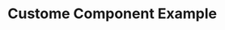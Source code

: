 # Custome Component Example

<script>
  customElements.define(
    "custom-element",
    class extends HTMLElement {
      constructor() {
        super();
        this.attachShadow({ mode: "open" });
        this.shadowRoot.innerHTML = `
          <div>CUSTOM ELEMENT<slot></slot></div>
        `;
      }
  })

  var pane = <div><button click={async () => {
    console.warn("CREATE----")
    var ui = await (<custom-element></custom-element>)
    console.warn("APPEND----")
    pane.appendChild(ui) 
  }}>start</button></div>


  pane
</script>